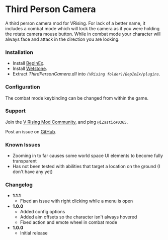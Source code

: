 # Third Person Camera

A third person camera mod for VRising. For lack of a better name, it includes a combat mode which will lock the camera as if you were holding the rotate camera mouse button. While in combat mode your character will always face and attack in the direction you are looking.

### Installation

- Install [BepInEx](https://v-rising.thunderstore.io/package/BepInEx/BepInExPack_V_Rising/).
- Install [Wetstone](https://v-rising.thunderstore.io/package/molenzwiebel/Wetstone/).
- Extract _ThirdPersonCamera.dll_ into _`(VRising folder)/BepInEx/plugins`_.

### Configuration

The combat mode keybinding can be changed from within the game.

### Support

Join the [V Rising Mod Community](https://discord.gg/r87Vdez2Br), and ping `@iZastic#0365`.

Post an issue on [GitHub](https://github.com/iZastic/vrising-thirdpersoncamera/issues).

### Known Issues
- Zooming in to far causes some world space UI elements to become fully transparent
- Has not been tested with abilities that target a location on the ground (I don't have any yet)

### Changelog

- **1.1.1**
    - Fixed an issue with right clicking while a menu is open
- **1.0.0**
    - Added config options
    - Added aim offsets so the character isn't always hovered
    - Fixed action and emote wheel in combat mode
- **1.0.0**
    - Initial release